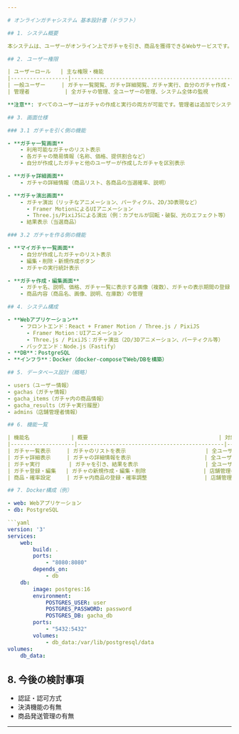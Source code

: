 ```yaml
---

# オンラインガチャシステム 基本設計書（ドラフト）

## 1. システム概要

本システムは、ユーザーがオンライン上でガチャを引き、商品を獲得できるWebサービスです。すべてのユーザーはガチャを作成・管理することも、他のユーザーが作成したガチャを引くこともできます。システムはDocker環境上で動作し、データベースにはPostgreSQLを使用します。

## 2. ユーザー権限

| ユーザーロール   | 主な権限・機能                                                               |
|------------------|-----------------------------------------------------------------------------|
| 一般ユーザー     | ガチャ一覧閲覧、ガチャ詳細閲覧、ガチャ実行、自分のガチャ作成・編集・削除      |
| 管理者           | 全ガチャの管理、全ユーザーの管理、システム全体の監視                        |

**注意**: すべてのユーザーはガチャの作成と実行の両方が可能です。管理者は追加でシステム全体の管理権限を持ちます。

## 3. 画面仕様

### 3.1 ガチャを引く側の機能

- **ガチャ一覧画面**
	- 利用可能なガチャのリスト表示
	- 各ガチャの簡易情報（名称、価格、提供割合など）
	- 自分が作成したガチャと他のユーザーが作成したガチャを区別表示

- **ガチャ詳細画面**
	- ガチャの詳細情報（商品リスト、各商品の当選確率、説明）

- **ガチャ演出画面**
	- ガチャ演出（リッチなアニメーション、パーティクル、2D/3D表現など）
	  - Framer MotionによるUIアニメーション
	  - Three.js/PixiJSによる演出（例：カプセルが回転・破裂、光のエフェクト等）
	- 結果表示（当選商品）

### 3.2 ガチャを作る側の機能

- **マイガチャ一覧画面**
	- 自分が作成したガチャのリスト表示
	- 編集・削除・新規作成ボタン
	- ガチャの実行統計表示

- **ガチャ作成・編集画面**
	- ガチャ名、説明、価格、ガチャ一覧に表示する画像（複数）、ガチャの表示期間の登録・編集
	- 商品内容（商品名、画像、説明、在庫数）の管理

## 4. システム構成

- **Webアプリケーション**
	- フロントエンド：React + Framer Motion / Three.js / PixiJS
	  - Framer Motion：UIアニメーション
	  - Three.js / PixiJS：ガチャ演出（2D/3Dアニメーション、パーティクル等）
	- バックエンド：Node.js（Fastify）
- **DB**：PostgreSQL
- **インフラ**：Docker（docker-composeでWeb/DBを構築）

## 5. データベース設計（概略）

- users（ユーザー情報）
- gachas（ガチャ情報）
- gacha_items（ガチャ内の商品情報）
- gacha_results（ガチャ実行履歴）
- admins（店舗管理者情報）

## 6. 機能一覧

| 機能名             | 概要                                         | 対象ユーザー   |
|--------------------|----------------------------------------------|---------------|
| ガチャ一覧表示     | ガチャのリストを表示                         | 全ユーザー    |
| ガチャ詳細表示     | ガチャの詳細情報を表示                       | 全ユーザー    |
| ガチャ実行         | ガチャを引き、結果を表示                     | 全ユーザー    |
| ガチャ登録・編集   | ガチャの新規作成・編集・削除                  | 店舗管理者    |
| 商品・確率設定     | ガチャ内商品の登録・確率調整                  | 店舗管理者    |

## 7. Docker構成（例）

- web: Webアプリケーション
- db: PostgreSQL

```yaml
version: '3'
services:
	web:
		build: .
		ports:
			- "8080:8080"
		depends_on:
			- db
	db:
		image: postgres:16
		environment:
			POSTGRES_USER: user
			POSTGRES_PASSWORD: password
			POSTGRES_DB: gacha_db
		ports:
			- "5432:5432"
		volumes:
			- db_data:/var/lib/postgresql/data
volumes:
	db_data:
```

## 8. 今後の検討事項

- 認証・認可方式
- 決済機能の有無
- 商品発送管理の有無

---
```


